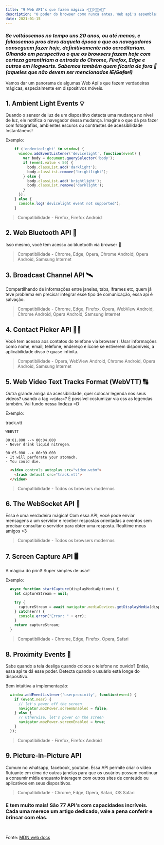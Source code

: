 ```yaml
---
title: "9 Web API's que fazem mágica ⚡🧙🏻‍♀️🧙🏾‍♂️✨"
description: "O poder do browser como nunca antes. Web api's assemble! "
date: 2021-01-15
---
```

### *Se voltássemos no tempo uns 20 anos, ou até menos, e falassemos pros devs daquela época o que os navegadores conseguem fazer hoje, definitivamente não acreditariam. Olhando em perspectiva o que os browsers fazem hoje com certeza garantiriam a entrada do Chrome, Firefox, Edge e outros em Hogwarts. Sabemos também quem ficaria de fora 👀 (aqueles que não devem ser mencionados ~~IE/Safari~~)*

Vamos dar um panorama de algumas Web Api's que fazem verdadeiras mágicas, especialmente em dispositivos móveis.

## 1. Ambient Light Events 💡

Quando o sensor de luz de um dispositivo detecta uma mudança no nível de luz, ele notifica o navegador dessa mudança. Imagine o que dá pra fazer com fotografias, ambientes escuros ou contrastes de acessibilidade Instantâneos!

Exemplo:
```javascript
    if ('ondevicelight' in window) {
      window.addEventListener('devicelight', function(event) {
        var body = document.querySelector('body');
        if (event.value < 50) {
          body.classList.add('darklight');
          body.classList.remove('brightlight');
        } else {
          body.classList.add('brightlight');
          body.classList.remove('darklight');
        }
      });
    } else {
      console.log('devicelight event not supported');
    }
```
> Compatibilidade - Firefox, Firefox Android	


## 2. Web Bluetooth API 📲

Isso mesmo, você tem acesso ao bluetooth via browser 💙

> Compatibilidade - Chrome, Edge,	Opera, Chrome Android, Opera Android, Samsung Internet


## 3. Broadcast Channel API 🛰️

Compartilhando de informações entre janelas, tabs, iframes etc, quem já teve problema em precisar integrar esse tipo de comunicação, essa api é salvação.

> Compatibilidade - Chrome, Edge,	Firefox, Opera, WebView Android, Chrome Android, Opera Android, Samsung Internet

## 4. Contact Picker API 👥👥

Você tem acesso aos contatos do telefone via browser (: Usar informações como nome, email, telefone, endereço e ícone se estiverem disponíveis, a aplicabilidade disso é quase infinita. 

> Compatibilidade - Opera, WebView Android,	Chrome Android, Opera Android, Samsung Internet


## 5. Web Video Text Tracks Format (WebVTT) 🔠

Outra grande amiga da acessibilidade, quer colocar legenda nos seus vídeos? usando a tag ``<video>``? É possível costumizar via css as legendas também. Vai fundo nessa lindeza =D

Exemplo: 

track.vtt
```text
WEBVTT

00:01.000 --> 00:04.000
- Never drink liquid nitrogen.

00:05.000 --> 00:09.000
- It will perforate your stomach.
- You could die.
```

```html
  <video controls autoplay src="video.webm">
    <track default src="track.vtt">
  </video>
```
> Compatibilidade - Todos os browsers modernos

## 6. The WebSocket API 🔁

Essa é uma verdadeira mágica! Com essa API, você pode enviar mensagens a um servidor e receber respostas orientadas a eventos sem precisar consultar o servidor para obter uma resposta. Realtime meus amigos <3
> Compatibilidade - Todos os browsers modernos

## 7. Screen Capture API  🖥️

A mágica do print! Super simples de usar!

Exemplo:
```js
  async function startCapture(displayMediaOptions) {
    let captureStream = null;

    try {
      captureStream = await navigator.mediaDevices.getDisplayMedia(displayMediaOptions);
    } catch(err) {
      console.error("Error: " + err);
    }
    return captureStream;
  }
```
> Compatibilidade - Chrome, Edge,	Firefox, Opera, Safari

## 8. Proximity Events 🤳

Sabe quando a tela desliga quando coloca o telefone no ouvido? Então, essa api te dá esse poder. Detecta quando o usuário está longe do dispositivo.

Bem intuitiva a implementação:
```js
  window.addEventListener('userproximity', function(event) {
    if (event.near) {
      // let's power off the screen
      navigator.mozPower.screenEnabled = false;
    } else {
      // Otherwise, let's power on the screen
      navigator.mozPower.screenEnabled = true;
    }
  });
```

> Compatibilidade -	Firefox, Firefox Android


## 9. Picture-in-Picture API

Comum no whatsapp, facebook, youtube. Essa API permite criar o vídeo flutuante em cima de outras janelas para que os usuários possam continuar a consumir mídia enquanto interagem com outros sites de conteúdo ou aplicativos em seus dispositivos.

> Compatibilidade - Chrome, Edge, Opera, Safari, iOS Safari



### E tem muito mais! São 77 API's com capacidades incríveis. Cada uma merece um artigo dedicado, vale a pena conferir e brincar com elas.
  


<br/>


Fonte: [MDN web docs](https://developer.mozilla.org/en-US/docs/Web/API) 
